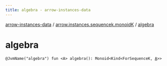 ```yaml
---
title: algebra - arrow-instances-data
---
```


[arrow-instances-data](../index.html) / [arrow.instances.sequencek.monoidK](index.html) / [algebra](./algebra.html)

# algebra

`@JvmName("algebra") fun <A> algebra(): Monoid<Kind<ForSequenceK, `[`A`](algebra.html#A)`>>`